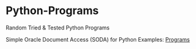 # Python-Programs
Random Tried & Tested Python Programs

Simple Oracle Document Access (SODA) for Python Examples:  [Programs](https://github.com/shobhit-singh/Python-Programs/tree/master/cx_oracle_soda)
